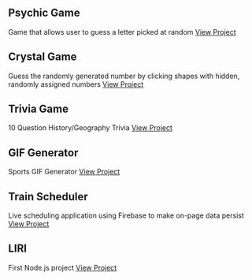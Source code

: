 <!-- ## Basic Portfolio
Scott Peterson's basic portfolio
[View Project](https://scottpetersonva.github.com/Homework/Basic-Portfolio) -->

## Psychic Game
Game that allows user to guess a letter picked at random
[View Project](https://github.com/scottpetersonva/Front-End/tree/master/Psychic-Game)

<!-- ## Bootstrap Portfolio
Portfolio - Bootstrap
[View Project](https://scottpetersonva.github.com/Bootstrap-Portfolio)

## Responsive Portfolio
Portfolio - Responsive
[View Project](https://github.com/scottpetersonva/Homework/Responsive-Portfolio) -->

## Crystal Game
Guess the randomly generated number by clicking shapes with hidden, randomly assigned numbers
[View Project](https://github.com/scottpetersonva/Front-End/tree/master/Crystal-Game)

## Trivia Game
10 Question History/Geography Trivia
[View Project](https://github.com/scottpetersonva/Front-End/tree/master/Trivia-Game) 

## GIF Generator
Sports GIF Generator
[View Project](https://github.com/scottpetersonva/Front-End/tree/master/Gif-Generator) 

## Train Scheduler
Live scheduling application using Firebase to make on-page data persist
[View Project](https://github.com/scottpetersonva/Front-End/tree/master/Train-Schedule) 

## LIRI
First Node.js project
[View Project](https://github.com/scottpetersonva/Homework/tree/master/liri-node-app) 
